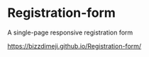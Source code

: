 # Registration-form
 A single-page responsive registration form

https://bizzdimeji.github.io/Registration-form/

